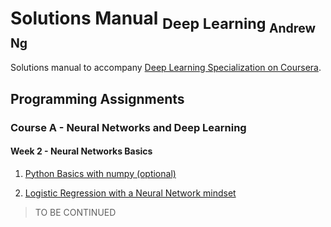# Solutions Manual <sub>Deep Learning <sub>Andrew Ng</sub></sub>
Solutions manual to accompany [Deep Learning Specialization on Coursera](https://www.coursera.org/specializations/deep-learning).

## Programming Assignments

### Course A - Neural Networks and Deep Learning

#### Week 2 - Neural Networks Basics

1. [Python Basics with numpy (optional)](https://github.com/bugstop/coursera-deep-learning/blob/master/A%20-%20Neural%20Networks%20and%20Deep%20Learning/week%202/Python_Basics_With_Numpy_v3a.ipynb)

2. [Logistic Regression with a Neural Network mindset](https://github.com/bugstop/coursera-deep-learning/blob/master/A%20-%20Neural%20Networks%20and%20Deep%20Learning/week%202/Logistic_Regression_with_a_Neural_Network_mindset_v6a.ipynb)



> TO BE CONTINUED